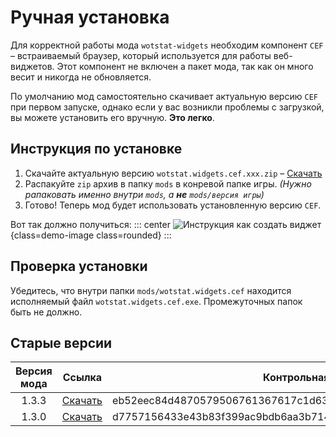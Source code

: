 
# Ручная установка

Для корректной работы мода `wotstat-widgets` необходим компонент `CEF` – встраиваемый браузер, который используется для работы веб-виджетов. Этот компонент не включен а пакет мода, так как он много весит и никогда не обновляется.

По умолчанию мод самостоятельно скачивает актуальную версию `CEF` при первом запуске, однако если у вас возникли проблемы с загрузкой, вы можете установить его вручную. **Это легко**.

## Инструкция по установке
1. Скачайте актуальную версию `wotstat.widgets.cef.xxx.zip` – [Скачать](https://cef-storage.wotstat.info/wotstat.widgets.cef.eb52eec84d4870579506761367617c1d635384a2a23a875bc4d534b57e0309ed.zip)
2. Распакуйте `zip` архив в папку `mods` в конревой папке игры. *(Нужно рапаковать именно внутри `mods`, а **не** `mods/версия игры`)*
3. Готово! Теперь мод будет использовать установленную версию `CEF`.

Вот так должно получиться:
::: center
![Инструкция как создать виджет](widgets-images/cef-install.png){class=demo-image class=rounded}
:::

## Проверка установки
Убедитесь, что внутри папки `mods/wotstat.widgets.cef` находится исполняемый файл `wotstat.widgets.cef.exe`. Промежуточных папок быть не должно.

## Старые версии
| Версия мода | Ссылка                                                                                                                               | Контрольная сумма                                                |
| :---------: | ------------------------------------------------------------------------------------------------------------------------------------ | ---------------------------------------------------------------- |
|    1.3.3    | [Скачать](https://cef-storage.wotstat.info/wotstat.widgets.cef.eb52eec84d4870579506761367617c1d635384a2a23a875bc4d534b57e0309ed.zip) | eb52eec84d4870579506761367617c1d635384a2a23a875bc4d534b57e0309ed |
|    1.3.0    | [Скачать](https://cef-storage.wotstat.info/wotstat.widgets.cef.d7757156433e43b83f399ac9bdb6aa3b714b8fbe163f101b52b9bf7a40b4b6ca.zip) | d7757156433e43b83f399ac9bdb6aa3b714b8fbe163f101b52b9bf7a40b4b6ca |